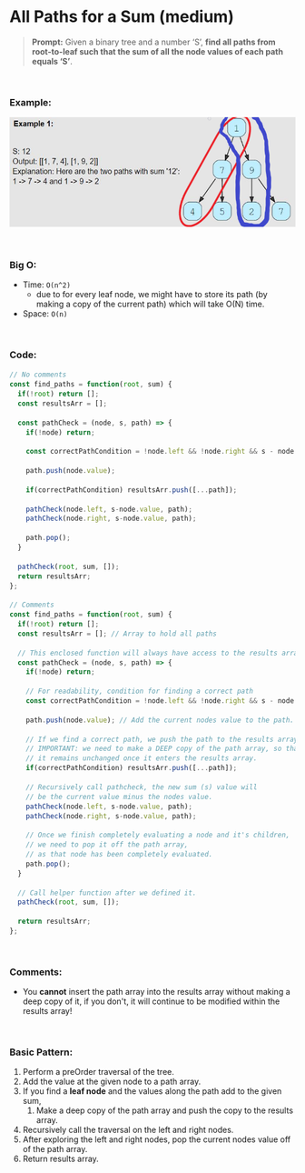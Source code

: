 # All Paths for a Sum (medium)

> **Prompt:** Given a binary tree and a number ‘S’, **find all paths from root-to-leaf such that the sum of all the node values of each path equals ‘S’**.

<br>

### **Example:**

![all](../Resources/dfs-all-sums.png)

<br>

### **Big O:**
  - Time: `O(n^2)` 
    - due to for every leaf node, we might have to store its path (by making a copy of the current path) which will take O(N) time.
  - Space: `O(n)`

<br>

### **Code:**

```js
// No comments
const find_paths = function(root, sum) {
  if(!root) return [];
  const resultsArr = [];

  const pathCheck = (node, s, path) => {
    if(!node) return;

    const correctPathCondition = !node.left && !node.right && s - node.val === 0;

    path.push(node.value);

    if(correctPathCondition) resultsArr.push([...path]);

    pathCheck(node.left, s-node.value, path);
    pathCheck(node.right, s-node.value, path);
    
    path.pop();
  }

  pathCheck(root, sum, []);
  return resultsArr;
};

// Comments
const find_paths = function(root, sum) {
  if(!root) return [];
  const resultsArr = []; // Array to hold all paths

  // This enclosed function will always have access to the results array.
  const pathCheck = (node, s, path) => {
    if(!node) return;

    // For readability, condition for finding a correct path
    const correctPathCondition = !node.left && !node.right && s - node.val === 0;

    path.push(node.value); // Add the current nodes value to the path.

    // If we find a correct path, we push the path to the results array,
    // IMPORTANT: we need to make a DEEP copy of the path array, so that 
    // it remains unchanged once it enters the results array.
    if(correctPathCondition) resultsArr.push([...path]);

    // Recursively call pathcheck, the new sum (s) value will 
    // be the current value minus the nodes value.
    pathCheck(node.left, s-node.value, path);
    pathCheck(node.right, s-node.value, path);

    // Once we finish completely evaluating a node and it's children,
    // we need to pop it off the path array, 
    // as that node has been completely evaluated.
    path.pop();
  }

  // Call helper function after we defined it.
  pathCheck(root, sum, []);

  return resultsArr;
};
```
<br>

### **Comments:**
  - You **cannot** insert the path array into the results array without making a deep copy of it, if you don't, it will continue to be modified within the results array!


<br>

### **Basic Pattern:**
  1. Perform a preOrder traversal of the tree.
  2. Add the value at the given node to a path array.
  3. If you find a **leaf node** and the values along the path add to the given sum, 
     1. Make a deep copy of the path array and push the copy to the results array.
  4. Recursively call the traversal on the left and right nodes.
  5. After exploring the left and right nodes, pop the current nodes value off of the path array.
  6. Return results array.